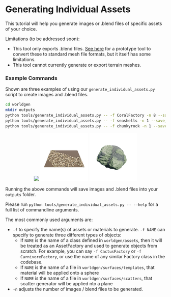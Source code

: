 # Generating Individual Assets

This tutorial will help you generate images or .blend files of specific assets of your choice.

Limitations (to be addressed soon): 
- This tool only exports .blend files. [See here](../worldgen/tools/export/README.md) for a prototype tool to convert these to standard mesh file formats, but it itself has some limitations. 
- This tool cannot currently generate or export terrain meshes.

### Example Commands

Shown are three examples of using our `generate_individual_assets.py` script to create images and .blend files.

```bash
cd worldgen
mkdir outputs
python tools/generate_individual_assets.py -- -f CoralFactory -n 8 --save_blend
python tools/generate_individual_assets.py -- -f seashells -n 1 --save_blend
python tools/generate_individual_assets.py -- -f chunkyrock -n 1 --save_blend
```

<p align="center">
  <img src="images/individual_assets/coral.png" width="150" />
  <img src="images/individual_assets/seashells.png" width="150" />
  <img src="images/individual_assets/chunkyrock.png" width="150" />
</p>

Running the above commands will save images and .blend files into your `outputs` folder.

Please run `python tools/generate_individual_assets.py -- --help` for a full list of commandline arguments.

The most commonly used arguments are:
- `-f` to specify the name(s) of assets or materials to generate. `-f NAME` can specify to generate three different types of objects:
   - If `NAME` is the name of a class defined in `worldgen/assets`, then it will be treated as an AssetFactory and used to generate objects from scratch. For example, you can say `-f CactusFactory` or `-f CarnivoreFactory`, or use the name of any similar Factory class in the codebase.
   - If `NAME` is the name of a file in `worldgen/surfaces/templates`, that material will be applied onto a sphere
   - If `NAME` is the name of a file in `worldgen/surfaces/scatters`, that scatter generator will be applied nto a plane
- `-n` adjusts the number of images / blend files to be generated.


